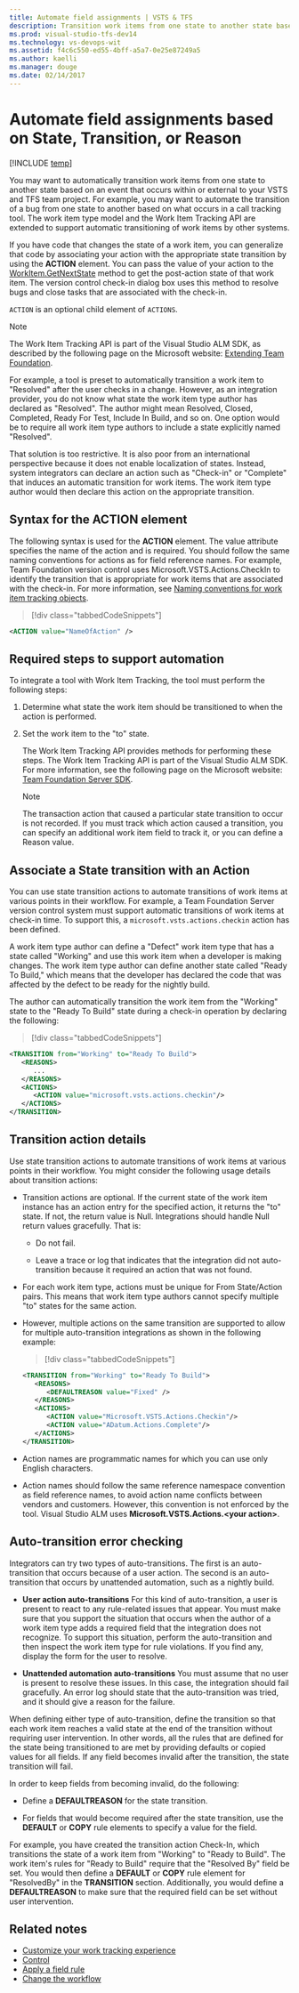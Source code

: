```yaml
---
title: Automate field assignments | VSTS & TFS
description: Transition work items from one state to another state based on an event that occurs elsewhere when working in VSTS or Team Foundation Server (TFS)
ms.prod: visual-studio-tfs-dev14
ms.technology: vs-devops-wit
ms.assetid: f4c6c550-ed55-4bff-a5a7-0e25e87249a5
ms.author: kaelli
ms.manager: douge
ms.date: 02/14/2017
---
```


# Automate field assignments based on State, Transition, or Reason

[!INCLUDE [temp](../_shared/customization-phase-0-and-1-plus-version-header.md)] 

You may want to automatically transition work items from one state to another state based on an event that occurs within or external to your VSTS and TFS team project. For example, you may want to automate the transition of a bug from one state to another based on what occurs in a call tracking tool. The work item type model and the Work Item Tracking API are extended to support automatic transitioning of work items by other systems.  
  
 If you have code that changes the state of a work item, you can generalize that code by associating your action with the appropriate state transition by using the **ACTION** element. You can pass the value of your action to the [WorkItem.GetNextState](assetId:///WorkItem.GetNextState?qualifyHint=False&autoUpgrade=True) method to get the post-action state of that work item. The version control check-in dialog box uses this method to resolve bugs and close tasks that are associated with the check-in.  
  
 `ACTION` is an optional child element of `ACTIONS`.  
  
> [!NOTE]  
> The Work Item Tracking API is part of the Visual Studio ALM SDK, as described by the following page on the Microsoft website: [Extending Team Foundation](http://go.microsoft.com/fwlink/?LinkId=121098).  
  
 For example, a tool is preset to automatically transition a work item to "Resolved" after the user checks in a change. However, as an integration provider, you do not know what state the work item type author has declared as "Resolved". The author might mean Resolved, Closed, Completed, Ready For Test, Include In Build, and so on. One option would be to require all work item type authors to include a state explicitly named "Resolved".  
  
 That solution is too restrictive. It is also poor from an international perspective because it does not enable localization of states. Instead, system integrators can declare an action such as "Check-in" or "Complete" that induces an automatic transition for work items. The work item type author would then declare this action on the appropriate transition.  
  
 <a name="Syntax"></a> 
##  Syntax for the ACTION element  
 The following syntax is used for the **ACTION** element. The value attribute specifies the name of the action and is required. You should follow the same naming conventions for actions as for field reference names. For example, Team Foundation version control uses Microsoft.VSTS.Actions.CheckIn to identify the transition that is appropriate for work items that are associated with the check-in. For more information, see [Naming conventions for work item tracking objects](../../reference/naming-restrictions.md).  
  
> [!div class="tabbedCodeSnippets"]
```XML 
<ACTION value="NameOfAction" />  
```  
  
  
<a name="RequiredSteps"></a>   
##  Required steps to support automation  
 To integrate a tool with Work Item Tracking, the tool must perform the following steps:  
  
1.  Determine what state the work item should be transitioned to when the action is performed.  
  
2.  Set the work item to the "to" state.  
  
     The Work Item Tracking API provides methods for performing these steps. The Work Item Tracking API is part of the Visual Studio ALM SDK. For more information, see the following page on the Microsoft website: [Team Foundation Server SDK](http://go.microsoft.com/fwlink/?LinkId=121098).  
  
    > [!NOTE]  
    >  The transaction action that caused a particular state transition to occur is not recorded. If you must track which action caused a transition, you can specify an additional work item field to track it, or you can define a Reason value.  
  
 
<a name="AssociatingState"></a>   
##  Associate a State transition with an Action  
 You can use state transition actions to automate transitions of work items at various points in their workflow. For example, a Team Foundation Server version control system must support automatic transitions of work items at check-in time. To support this, a `microsoft.vsts.actions.checkin` action has been defined.  
  
 A work item type author can define a "Defect" work item type that has a state called "Working" and use this work item when a developer is making changes. The work item type author can define another state called "Ready To Build," which means that the developer has declared the code that was affected by the defect to be ready for the nightly build.  
  
 The author can automatically transition the work item from the "Working" state to the "Ready To Build" state during a check-in operation by declaring the following:  
  
> [!div class="tabbedCodeSnippets"]
```XML
<TRANSITION from="Working" to="Ready To Build">  
   <REASONS>
      ...
   </REASONS>
   <ACTIONS>  
      <ACTION value="microsoft.vsts.actions.checkin"/>  
   </ACTIONS>  
</TRANSITION>  
```  
  
 
<a name="TransactionDetails"></a>  
##  Transition action details  
 Use state transition actions to automate transitions of work items at various points in their workflow. You might consider the following usage details about transition actions:  
  
-   Transition actions are optional. If the current state of the work item instance has an action entry for the specified action, it returns the "to" state. If not, the return value is Null. Integrations should handle Null return values gracefully. That is:  
  
    -   Do not fail.  
  
    -   Leave a trace or log that indicates that the integration did not auto-transition because it required an action that was not found.  
  
-   For each work item type, actions must be unique for From State/Action pairs. This means that work item type authors cannot specify multiple "to" states for the same action.  
  
-   However, multiple actions on the same transition are supported to allow for multiple auto-transition integrations as shown in the following example:  
  
    > [!div class="tabbedCodeSnippets"]
	```XML 
    <TRANSITION from="Working" to="Ready To Build">  
       <REASONS>
          <DEFAULTREASON value="Fixed" />
       </REASONS>
       <ACTIONS>  
          <ACTION value="Microsoft.VSTS.Actions.Checkin"/>  
          <ACTION value="ADatum.Actions.Complete"/>  
       </ACTIONS>  
    </TRANSITION>  
    ```  
  
-   Action names are programmatic names for which you can use only English characters.  
  
-   Action names should follow the same reference namespace convention as field reference names, to avoid action name conflicts between vendors and customers. However, this convention is not enforced by the tool. Visual Studio ALM uses **Microsoft.VSTS.Actions.\<your action>**.  

<a name="ErrorChecking"></a>   
##  Auto-transition error checking  
 Integrators can try two types of auto-transitions. The first is an auto-transition that occurs because of a user action. The second is an auto-transition that occurs by unattended automation, such as a nightly build.  
  
-   **User action auto-transitions** For this kind of auto-transition, a user is present to react to any rule-related issues that appear. You must make sure that you support the situation that occurs when the author of a work item type adds a required field that the integration does not recognize. To support this situation, perform the auto-transition and then inspect the work item type for rule violations. If you find any, display the form for the user to resolve.  
  
-   **Unattended automation auto-transitions** You must assume that no user is present to resolve these issues. In this case, the integration should fail gracefully. An error log should state that the auto-transition was tried, and it should give a reason for the failure.  
  
 When defining either type of auto-transition, define the transition so that each work item reaches a valid state at the end of the transition without requiring user intervention. In other words, all the rules that are defined for the state being transitioned to are met by providing defaults or copied values for all fields. If any field becomes invalid after the transition, the state transition will fail.  
  
 In order to keep fields from becoming invalid, do the following:  
  
-   Define a **DEFAULTREASON** for the state transition.  
  
-   For fields that would become required after the state transition, use the **DEFAULT** or **COPY** rule elements to specify a value for the field.  
  
 For example, you have created the transition action Check-In, which transitions the state of a work item from "Working" to "Ready to Build". The work item's rules for "Ready to Build" require that the "Resolved By" field be set. You would then define a **DEFAULT** or **COPY** rule element for "ResolvedBy" in the **TRANSITION** section. Additionally, you would define a **DEFAULTREASON** to make sure that the required field can be set without user intervention.  
  
## Related notes
- [Customize your work tracking experience](../customize/customize-work.md)
- [Control](control-xml-element-reference.md)    
- [Apply a field rule](apply-rule-work-item-field.md)  
- [Change the workflow](change-workflow-wit.md)   
